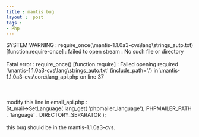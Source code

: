 ```yaml
---
title : mantis bug
layout :  post
tags : 
- Php
---
```

<div> SYSTEM WARNING :  require_once(\mantis-1.1.0a3-cvs\lang\strings_auto.txt) [function.require-once] :  failed to open stream :  No such file or directory<br/><br/>Fatal error :  require_once() [function.require] :  Failed opening required '\mantis-1.1.0a3-cvs\lang\strings_auto.txt' (include_path='.') in \mantis-1.1.0a3-cvs\core\lang_api.php on line 37<br/><br/><br/><br/>modify this line in email_api.php : <br/>$t_mail-&gt;SetLanguage( lang_get( 'phpmailer_language'), PHPMAILER_PATH . 'language' . DIRECTORY_SEPARATOR );<br/><br/>this bug should be in the mantis-1.1.0a3-cvs. </div>